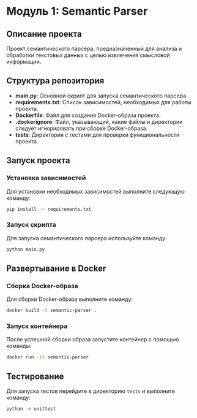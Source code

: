 # Модуль 1: Semantic Parser

## Описание проекта

Проект семантического парсера, предназначенный для анализа и обработки текстовых данных с целью извлечения смысловой информации.

## Структура репозитория

- **main.py**: Основной скрипт для запуска семантического парсера.
- **requirements.txt**: Список зависимостей, необходимых для работы проекта.
- **Dockerfile**: Файл для создания Docker-образа проекта.
- **.dockerignore**: Файл, указывающий, какие файлы и директории следует игнорировать при сборке Docker-образа.
- **tests**: Директория с тестами для проверки функциональности проекта.

## Запуск проекта

### Установка зависимостей

Для установки необходимых зависимостей выполните следующую команду:

```bash
pip install -r requirements.txt
```

### Запуск скрипта

Для запуска семантического парсера используйте команду:

```bash
python main.py
```

## Развертывание в Docker

### Сборка Docker-образа

Для сборки Docker-образа выполните команду:

```bash
docker build -t semantic-parser .
```

### Запуск контейнера

После успешной сборки образа запустите контейнер с помощью команды:

```bash
docker run -it semantic-parser
```

## Тестирование

Для запуска тестов перейдите в директорию `tests` и выполните команду:

```bash
python -m unittest
```


